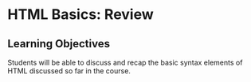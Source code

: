 # HTML Basics: Review

## Learning Objectives
Students will be able to discuss and recap the basic syntax elements of HTML discussed so far in the course.